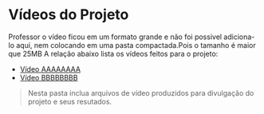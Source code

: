 # Vídeos do Projeto
Professor o vídeo ficou em um formato grande e não foi possivel adiciona-lo aqui, nem colocando em uma pasta compactada.Pois o tamanho é maior que 25MB
A relação abaixo lista os vídeos feitos para o projeto:
 - [Vídeo AAAAAAAA]()
 - [Vídeo BBBBBBBB]()

> Nesta pasta inclua arquivos de vídeo produzidos para divulgação do 
> projeto e seus resutados.

